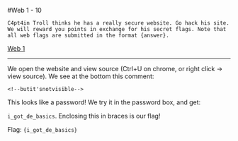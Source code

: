 #Web 1 - 10
  
	C4pt4in Troll thinks he has a really secure website. Go hack his site. We will reward you points in exchange for his secret flags. Note that all web flags are submitted in the format {answer}.
  
[Web 1](http://web.camsctf.com/1)

-------------

We open the website and view source (Ctrl+U on chrome, or right click -> view source). We see at the bottom this comment:

`<!--butit'snotvisible-->`

This looks like a password! We try it in the password box, and get:

`i_got_de_basics`. Enclosing this in braces is our flag!

Flag: `{i_got_de_basics}`